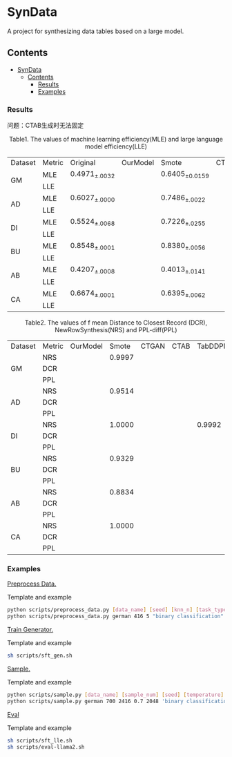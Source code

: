 # SynData

A project for synthesizing data tables based on a large model.

## Contents

- [SynData](#syndata)
  - [Contents](#contents)
    - [Results](#results)
    - [Examples](#examples)


### Results
问题：CTAB生成时无法固定
<center>Table1. The values of machine learning efficiency(MLE) and large language model efficiency(LLE)</center>

<table>

  <tr>
  <td>Dataset</td>
  <td>Metric</td>
  <td>Original</td>
  <td>OurModel</td>
  <td>Smote</td>
  <td>CTGAN</td>
  <td>CTAB</td>
  <td>TabDDPM</td>
  <td>TABSYN</td>
  <td>GReaT</td>
  <td>REaLTabFormer</td>
  




  </tr>

  <tr>
    <td rowspan="2">GM</td>
    <td>MLE</td>
    <td>0.4971<sub>±.0032</sub></td>
    <td></td>
    <td>0.6405<sub>±0.0159</sub></td>
    <td></td>
    <td>0.5552<sub>±.0521</sub></td>
    <td></td>
    <td>0.6256<sub>±.0149</sub></td>
    <td></td>
    <td>0.6358<sub>±.0161</sub></td>
  </tr>
  <tr>
    <td>LLE</td>
    <td></td>
    <td></td>
    <td></td>
    <td></td>
    <td></td>
    <td></td>
    <td></td>
    <td></td>
    <td></td>
  </tr>

  <tr>
    <td rowspan="2">AD</td>
    <td>MLE</td>
    <td>0.6027<sub>±.0000</sub></td>
    <td></td>
    <td>0.7486<sub>±.0022</sub></td>
    <td></td>
    <td>0.7325<sub>±.0049</sub></td>
    <td></td>
    <td>0.7358<sub>±.0020</sub></td>
    <td></td>
    <td></td>
    
  </tr>
  <tr>
    <td>LLE</td>
    <td></td>
    <td></td>
    <td></td>
    <td></td>
    <td></td>
    <td></td>
    <td></td>
    <td></td>
    <td></td>
  </tr>

  <tr>
    <td rowspan="2">DI</td>
    <td>MLE</td>
    <td>0.5524<sub>±.0068</sub></td>
    <td></td>
    <td>0.7226<sub>±.0255</sub></td>
    <td></td>
    <td>0.6632<sub>±.0317</sub></td>
    <td>0.6983<sub>±.0194</sub></td>
    <td>0.6837<sub>±.0170</sub></td>
    <td></td>
    <td>0.6786<sub>±.0267</sub></td>
    

  </tr>
  <tr>
    <td>LLE</td>
    <td></td>
    <td></td>
    <td></td>
    <td></td>
    <td></td>
    <td></td>
    <td></td>
    <td></td>
    <td></td>

  <tr>
    <td rowspan="2">BU</td>
    <td>MLE</td>
    <td>0.8548<sub>±.0001</sub></td>
    <td></td>
    <td>0.8380<sub>±.0056</sub></td>
    <td></td>
    <td>0.7934<sub>±.0064</sub></td>
    <td></td>
    <td></td>
    <td></td>
    <td></td>
    
  </tr>
  <tr>
    <td>LLE</td>
    <td></td>
    <td></td>
    <td></td>
    <td></td>
    <td></td>
    <td></td>
    <td></td>
    <td></td>
    <td></td>
  </tr>

  <tr>
    <td rowspan="2">AB</td>
    <td>MLE</td>
    <td>0.4207<sub>±.0008</sub></td>
    <td></td>
    <td>0.4013<sub>±.0141</sub></td>
    <td></td>
    <td>0.2153<sub>±.0730</sub></td>
    <td>0.3574<sub>±.0240</sub></td>
    <td>0.3414<sub>±.0182</sub></td>
    <td></td>
    <td></td>
    

  </tr>
  <tr>
    <td>LLE</td>
    <td></td>
    <td></td>
    <td></td>
    <td></td>
    <td></td>
    <td></td>
    <td></td>
    <td></td>
    <td></td>

  <tr>
    <td rowspan="2">CA</td>
    <td>MLE</td>
    <td>0.6674<sub>±.0001</sub></td>
    <td></td>
    <td>0.6395<sub>±.0062</sub></sub></td>
    <td></td>
    <td></td>
    <td></td>
    <td>0.6304<sub>±.0036</sub></td>
    <td></td>
    <td></td>
    
  </tr>
  <tr>
    <td>LLE</td>
    <td></td>
    <td></td>
    <td></td>
    <td></td>
    <td></td>
    <td></td>
    <td></td>
    <td></td>
    <td></td>
</table>


<center>Table2. The values of f mean Distance to Closest Record
(DCR), NewRowSynthesis(NRS) and PPL-diff(PPL)</center>

<table>

  <tr>
  <td>Dataset</td>
  <td>Metric</td>
  <td>OurModel</td>
  <td>Smote</td>
  <td>CTGAN</td>
  <td>CTAB</td>
  <td>TabDDPM</td>
  <td>TABSYN</td>
  <td>GReaT</td>
  <td>REaLTabFormer</td>
  
  </tr>

  <tr>
    <td rowspan="3">GM</td>
    <td>NRS</td>
    <td></td>
    <td>0.9997</td>
    <td></td>
    <td></td>
    <td></td>
    <td>1.0000</td>
    <td></td>
    <td> 0.9980</td>
  </tr>
  <tr>
    <td>DCR</td>
    <td></td>
    <td></td>
    <td></td>
    <td></td>
    <td></td>
    <td></td>
    <td></td>
    <td></td>
  </tr>
    <tr>
    <td>PPL</td>
    <td></td>
    <td></td>
    <td></td>
    <td></td>
    <td></td>
    <td></td>
    <td></td>
    <td></td>
  </tr>

  <tr>
    <td rowspan="3">AD</td>
    <td>NRS</td>
    <td></td>
    <td>0.9514</td>
    <td></td>
    <td></td>
    <td></td>
    <td>0.9976</td>
    <td></td>
    <td></td>
  </tr>
  <tr>
    <td>DCR</td>
    <td></td>
    <td></td>
    <td></td>
    <td></td>
    <td></td>
    <td></td>
    <td></td>
    <td></td>
  </tr>
    <tr>
    <td>PPL</td>
    <td></td>
    <td></td>
    <td></td>
    <td></td>
    <td></td>
    <td></td>
    <td></td>
    <td></td>
  </tr>
  <tr>
    <td rowspan="3">DI</td>
    <td>NRS</td>
    <td></td>
    <td>1.0000</td>
    <td></td>
    <td></td>
    <td>0.9992</td>
    <td>1.0000</td>
    <td></td>
    <td>0.9988</td>
  </tr>
  <tr>
    <td>DCR</td>
    <td></td>
    <td></td>
    <td></td>
    <td></td>
    <td></td>
    <td></td>
    <td></td>
    <td></td>
  </tr>
    <tr>
    <td>PPL</td>
    <td></td>
    <td></td>
    <td></td>
    <td></td>
    <td></td>
    <td></td>
    <td></td>
    <td></td>
  </tr>

  <tr>
    <td rowspan="3">BU</td>
    <td>NRS</td>
    <td></td>
    <td>0.9329</td>
    <td></td>
    <td></td>
    <td></td>
    <td></td>
    <td></td>
    <td></td>
  </tr>
  <tr>
    <td>DCR</td>
    <td></td>
    <td></td>
    <td></td>
    <td></td>
    <td></td>
    <td></td>
    <td></td>
    <td></td>
  </tr>
    <tr>
    <td>PPL</td>
    <td></td>
    <td></td>
    <td></td>
    <td></td>
    <td></td>
    <td></td>
    <td></td>
    <td></td>
  </tr>

  <tr>
    <td rowspan="3">AB</td>
    <td>NRS</td>
    <td></td>
    <td> 0.8834</td>
    <td></td>
    <td></td>
    <td></td>
    <td>1.0000</td>
    <td></td>
    <td></td>
  </tr>
  <tr>
    <td>DCR</td>
    <td></td>
    <td></td>
    <td></td>
    <td></td>
    <td></td>
    <td></td>
    <td></td>
    <td></td>
  </tr>
    <tr>
    <td>PPL</td>
    <td></td>
    <td></td>
    <td></td>
    <td></td>
    <td></td>
    <td></td>
    <td></td>
    <td></td>
  </tr>

  <tr>
    <td rowspan="3">CA</td>
    <td>NRS</td>
    <td></td>
    <td>1.0000</td>
    <td></td>
    <td></td>
    <td></td>
    <td>1.0000</td>
    <td></td>
    <td></td>
  </tr>
  <tr>
    <td>DCR</td>
    <td></td>
    <td></td>
    <td></td>
    <td></td>
    <td></td>
    <td></td>
    <td></td>
    <td></td>
  </tr>
    <tr>
    <td>PPL</td>
    <td></td>
    <td></td>
    <td></td>
    <td></td>
    <td></td>
    <td></td>
    <td></td>
    <td></td>
  </tr>
</table>


### Examples

<ins>Preprocess Data.</ins>

Template and example

```bash
python scripts/preprocess_data.py [data_name] [seed] [knn_n] [task_type] [des] [re_format] [sample_num]
python scripts/preprocess_data.py german 416 5 "binary classification" "user credit scores" dict 700
```

<ins>Train Generator.</ins>

Template and example

```bash
sh scripts/sft_gen.sh
```

<ins>Sample.</ins>

Template and example

```bash
python scripts/sample.py [data_name] [sample_num] [seed] [temperature] [max_length] [task_type] [device]
python scripts/sample.py german 700 2416 0.7 2048 'binary classification' 'cuda:0'
```

<ins>Eval</ins>

Template and example

```bash
sh scripts/sft_lle.sh
sh scripts/eval-llama2.sh
```
